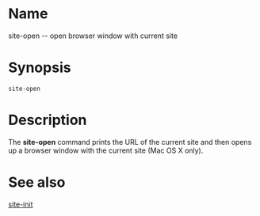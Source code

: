 # Name

site-open -- open browser window with current site

# Synopsis

    site-open

# Description

The **site-open** command prints the URL of the current site and then opens up
a browser window with the current site (Mac OS X only).

# See also

[site-init](site-init.html)

